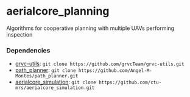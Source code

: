 # aerialcore_planning
Algorithms for cooperative planning with multiple UAVs performing inspection

### Dependencies ###

* [grvc-utils](https://github.com/grvcTeam/grvc-utils): `git clone https://github.com/grvcTeam/grvc-utils.git`
* [path_planner](https://github.com/Angel-M-Montes/path_planner): `git clone https://github.com/Angel-M-Montes/path_planner.git`
* [aerialcore_simulation](https://github.com/ctu-mrs/aerialcore_simulation): `git clone https://github.com/ctu-mrs/aerialcore_simulation.git`